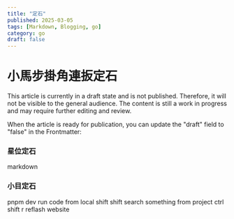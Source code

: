 ```yaml
---
title: "定石"
published: 2025-03-05
tags: [Markdown, Blogging, go]
category: go
draft: false
---
```


# 小馬步掛角連扳定石

This article is currently in a draft state and is not published. Therefore, it will not be visible to the general audience. The content is still a work in progress and may require further editing and review.

When the article is ready for publication, you can update the "draft" field to "false" in the Frontmatter:

### 星位定石

markdown

### 小目定石

[//]: # (<!-- WGo.js 核心程式 -->)

[//]: # (<script src="https://wgo.waltheri.net/wgo.min.js"></script>)

[//]: # ()
[//]: # (<!-- WGo.js 播放器 -->)

[//]: # (<script src="https://wgo.waltheri.net/wgo.player.min.js"></script>)

[//]: # ()
[//]: # (<!-- 播放器的樣式 -->)

[//]: # (<link href="https://wgo.waltheri.net/wgo.player.css" rel="stylesheet">)

[//]: # ()
[//]: # (<div id="board" style="width:400px; height:400px;"></div>)

[//]: # ()
[//]: # (<script>)

[//]: # (  var board = new WGo.Board&#40;document.getElementById&#40;"board"&#41;, {)

[//]: # (    width: 400,)

[//]: # (    height: 400)

[//]: # (  }&#41;;)

[//]: # ()
[//]: # (  board.addObject&#40;{)

[//]: # (    x: 3,)

[//]: # (    y: 3,)

[//]: # (    c: WGo.B)

[//]: # (  }&#41;;)

[//]: # ()
[//]: # (  board.addObject&#40;{)

[//]: # (    x: 4,)

[//]: # (    y: 4,)

[//]: # (    c: WGo.W)

[//]: # (  }&#41;;)

[//]: # (</script>)

[//]: # (<div id="board" style="width:400px; height:400px;"></div>)

[//]: # ()
[//]: # (<script>)

[//]: # (  var board = new WGo.Board&#40;document.getElementById&#40;"board"&#41;, {)

[//]: # (    width: 400,)

[//]: # (    height: 400)

[//]: # (  }&#41;;)

[//]: # ()
[//]: # (  board.addObject&#40;{ x: 3, y: 3, c: WGo.B }&#41;; // 黑子)

[//]: # (  board.addObject&#40;{ x: 4, y: 4, c: WGo.W }&#41;; // 白子)

[//]: # (</script>)

[//]: # ()

pnpm dev run code from local
shift shift search something from project
ctrl shift r reflash website